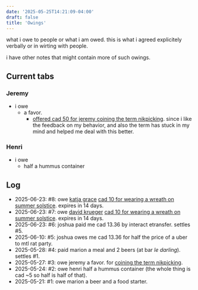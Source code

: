```yaml
---
date: '2025-05-25T14:21:09-04:00'
draft: false
title: 'Owings'
---
```

what i owe to people or what i am owed.
this is what i agreed explicitely verbally or in wirting with people.

i have other notes that might contain more of such owings.

<!--more-->

## Current tabs

### Jeremy
- i owe
    - a favor.
        - [offered cad 50 for jeremy coining the term nikpicking](https://discord.com/channels/987838207267848243/987838207909593113/1376908836970954752).
           since i like the feedback on my behavior, and also the term has stuck in my mind and helped me deal with this better.

### Henri
- i owe
    - half a hummus container

## Log
- 2025-06-23: #8: owe [katja grace](https://www.facebook.com/katja.grace)
  [cad 10 for wearing a wreath on summer solstice](https://www.lesswrong.com/posts/SxDj5m26isfKYkNa6/acx-montreal-meetup-june-21st-1pm?commentId=XZMDrLLt6vWdfHLpv).
  expires in 14 days.
- 2025-06-23: #7: owe [david krueger](https://davidscottkrueger.com/)
  [cad 10 for wearing a wreath on summer solstice](https://www.lesswrong.com/posts/SxDj5m26isfKYkNa6/acx-montreal-meetup-june-21st-1pm?commentId=XZMDrLLt6vWdfHLpv).
  expires in 14 days.
- 2025-06-23: #6: joshua paid me cad 13.36 by interact etransfer. settles #5.
- 2025-06-10: #5: joshua owes me cad 13.36 for half the price of a uber to mtl rat party.
- 2025-05-28: #4: paid marion a meal and 2 beers (at bar _le darling_). settles #1.
- 2025-05-27: #3: owe jeremy a favor. for [coining the term nikpicking](https://discord.com/channels/987838207267848243/987838207909593113/1376908836970954752).
- 2025-05-24: #2: owe henri half a hummus container (the whole thing is cad ~5 so half is half of that).
- 2025-05-21: #1: owe marion a beer and a food starter.
